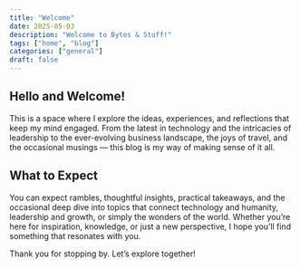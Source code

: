```yaml
---
title: "Welcome"
date: 2025-05-03
description: "Welcome to Bytes & Stuff!"
tags: ["home", "blog"]
categories: ["general"]
draft: false
---
```

## Hello and Welcome!

This is a space where I explore the ideas, experiences, and reflections that keep my mind engaged. From the latest in technology and the intricacies of leadership to the ever-evolving business landscape, the joys of travel, and the occasional musings — this blog is my way of making sense of it all.

## What to Expect

You can expect rambles, thoughtful insights, practical takeaways, and the occasional deep dive into topics that connect technology and humanity, leadership and growth, or simply the wonders of the world. Whether you’re here for inspiration, knowledge, or just a new perspective, I hope you’ll find something that resonates with you.

Thank you for stopping by. Let’s explore together!


